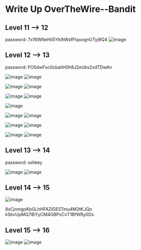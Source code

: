 # Write Up OverTheWire--Bandit

## Level 11 --> 12

password: 7x16WNeHIi5YkIhWsfFIqoognUTyj9Q4
![image](https://github.com/user-attachments/assets/fe95e8bc-2305-4671-b74f-2bbab0051623)

## Level 12 --> 13
password: FO5dwFsc0cbaIiH0h8J2eUks2vdTDwAn

![image](https://github.com/user-attachments/assets/8920ba5f-5141-402b-9b94-27fd59fea8f3)
![image](https://github.com/user-attachments/assets/555dfca0-1991-4b16-aec9-78eafb383fe5)


![image](https://github.com/user-attachments/assets/e0aabfa0-a632-4672-b7ea-5ecc1c02c68f)
![image](https://github.com/user-attachments/assets/e4653ab0-6103-421e-9f89-26c3c7d5519a)


![image](https://github.com/user-attachments/assets/cc0765a4-6647-4292-a367-a54500c34f6c)
![image](https://github.com/user-attachments/assets/1437269b-e94e-4bf5-817e-ab57fb335a11)

![image](https://github.com/user-attachments/assets/f0ae242d-2a91-4696-9a21-5af324971b84)


![image](https://github.com/user-attachments/assets/17dd5d6e-20bd-4455-b0bf-3bee278dffd1)
![image](https://github.com/user-attachments/assets/b7f286a3-8106-4289-92b7-8ac6c30d109c)

![image](https://github.com/user-attachments/assets/a2345821-8e73-4fcf-9660-9558af50078d)
![image](https://github.com/user-attachments/assets/90222ece-ce83-49e9-a272-caabb64d0c51)


![image](https://github.com/user-attachments/assets/95db42e6-ef24-4664-bc43-0074345a464f)
![image](https://github.com/user-attachments/assets/55fb1246-f404-4b7c-b5be-62883940e43e)

## Level 13 --> 14
password: sshkey

![image](https://github.com/user-attachments/assets/60ec7971-f76f-4b2f-91b3-ee95cd378e52)
![image](https://github.com/user-attachments/assets/1ae5eb2d-e508-4ad6-b1b8-4956960d299d)


## Level 14 --> 15

![image](https://github.com/user-attachments/assets/a20a1a89-b0f3-40c0-b1c1-72a8db595834)


8xCjnmgoKbGLhHFAZlGE5Tmu4M2tKJQo
kSkvUpMQ7lBYyCM4GBPvCvT1BfWRy0Dx
## Level 15 --> 16

![image](https://github.com/user-attachments/assets/86e5c02e-3292-4be3-8822-efd2ac253c6c)
![image](https://github.com/user-attachments/assets/e0ae7633-1546-4632-9d73-197b77c54b71)



